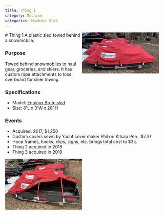 ```yaml
---
title: Thing 1
category: Machine
categories: Machine Sled
---
```

<img src="img/2020-Thing.jpeg" style="width: 50%;" alt="Meany Lodge Thing" align="right">
# Thing 1
A plastic sled towed behind a snowmobile.

### Purpose

Towed behind snowmobiles to haul gear, groceries, and skiers. It has custom rope attachments to toss overboard for skier towing.

### Specifications
- Model: [Equinox Brute sled](https://eqnx.biz/product/brute/)
- Size: 8'L x 3'W x 20"H

### Events
- Acquired: 2017, $1,250
- Custom covers sewn by Yacht cover maker Phil on Kitsap Pen.: $770
- Hoop frames, hooks, clips, signs, etc. brings total cost to $3k.
- Thing 2 acquired in 2018
- Thing 3 acquired in 2019

<img src="img/2020-Thing-revealed.jpeg" style="width: 50%;" alt="Meany Lodge Thing">
